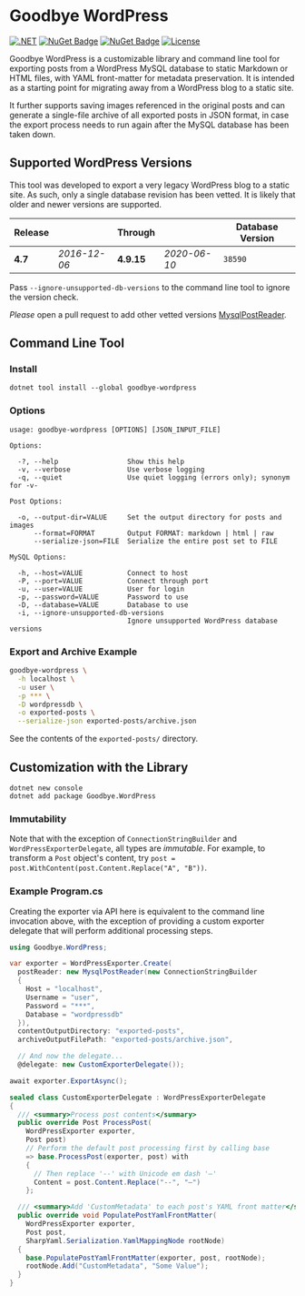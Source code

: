 # Goodbye WordPress

[![.NET](https://github.com/abock/goodbye-wordpress/actions/workflows/dotnet.yml/badge.svg)](https://github.com/abock/goodbye-wordpress/actions/workflows/dotnet.yml)
[![NuGet Badge](https://buildstats.info/nuget/goodbye-wordpress)](https://www.nuget.org/packages/goodbye-wordpress/)
[![NuGet Badge](https://buildstats.info/nuget/Goodbye.WordPress)](https://www.nuget.org/packages/Goodbye.WordPress/)
[![License](https://img.shields.io/badge/license-MIT%20License-blue.svg)](LICENSE)

Goodbye WordPress is a customizable library and command line tool for exporting posts from a WordPress MySQL database to static Markdown or HTML files, with YAML front-matter for metadata preservation. It is intended as a starting point for migrating away from a WordPress blog to a static site.

It further supports saving images referenced in the original posts and can generate a single-file archive of all exported posts in JSON format, in case the export process needs to run again after the MySQL database has been taken down.

## Supported WordPress Versions

This tool was developed to export a very legacy WordPress blog to a static site. As such, only a single database revision has been vetted. It is likely that older and newer versions are supported.

| Release      |              | Through      |              | Database Version |
| ------------ | ------------ | ------------ | ------------ | ---------------- |
| **4.7**      | _2016-12-06_ | **4.9.15**   | _2020-06-10_ | `38590`          |

Pass `--ignore-unsupported-db-versions` to the command line tool to ignore the version check.

_Please_ open a pull request to add other vetted versions [MysqlPostReader](Goodbye.WordPress/MysqlPostReader.cs#L20).

## Command Line Tool

### Install

```
dotnet tool install --global goodbye-wordpress
```

### Options

```
usage: goodbye-wordpress [OPTIONS] [JSON_INPUT_FILE]

Options:

  -?, --help                 Show this help
  -v, --verbose              Use verbose logging
  -q, --quiet                Use quiet logging (errors only); synonym for -v-

Post Options:

  -o, --output-dir=VALUE     Set the output directory for posts and images
      --format=FORMAT        Output FORMAT: markdown | html | raw
      --serialize-json=FILE  Serialize the entire post set to FILE

MySQL Options:

  -h, --host=VALUE           Connect to host
  -P, --port=VALUE           Connect through port
  -u, --user=VALUE           User for login
  -p, --password=VALUE       Password to use
  -D, --database=VALUE       Database to use
  -i, --ignore-unsupported-db-versions
                             Ignore unsupported WordPress database versions
```

### Export and Archive Example

```bash
goodbye-wordpress \
  -h localhost \
  -u user \
  -p *** \
  -D wordpressdb \
  -o exported-posts \
  --serialize-json exported-posts/archive.json
```

See the contents of the `exported-posts/` directory.

## Customization with the Library

```
dotnet new console
dotnet add package Goodbye.WordPress
```

### Immutability

Note that with the exception of `ConnectionStringBuilder` and `WordPressExporterDelegate`, all types are _immutable_. For example, to transform a `Post` object's content, try `post = post.WithContent(post.Content.Replace("A", "B"))`.

### Example Program.cs

Creating the exporter via API here is equivalent to the command line invocation above, with the exception of providing a custom exporter delegate that will perform additional processing steps.

```csharp
using Goodbye.WordPress;

var exporter = WordPressExporter.Create(
  postReader: new MysqlPostReader(new ConnectionStringBuilder
  {
    Host = "localhost",
    Username = "user",
    Password = "***",
    Database = "wordpressdb"
  }),
  contentOutputDirectory: "exported-posts",
  archiveOutputFilePath: "exported-posts/archive.json",

  // And now the delegate...
  @delegate: new CustomExporterDelegate());

await exporter.ExportAsync();

sealed class CustomExporterDelegate : WordPressExporterDelegate
{
  /// <summary>Process post contents</summary>
  public override Post ProcessPost(
    WordPressExporter exporter,
    Post post)
    // Perform the default post processing first by calling base
    => base.ProcessPost(exporter, post) with
    {
      // Then replace '--' with Unicode em dash '—'
      Content = post.Content.Replace("--", "—")
    };

  /// <summary>Add 'CustomMetadata' to each post's YAML front matter</summary>
  public override void PopulatePostYamlFrontMatter(
    WordPressExporter exporter,
    Post post,
    SharpYaml.Serialization.YamlMappingNode rootNode)
  {
    base.PopulatePostYamlFrontMatter(exporter, post, rootNode);
    rootNode.Add("CustomMetadata", "Some Value");
  }
}
```